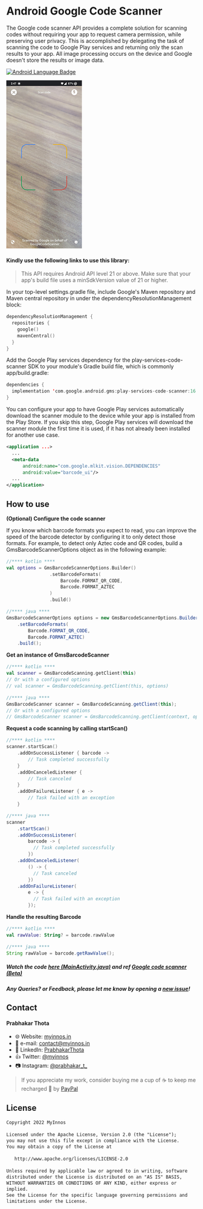 # Android Google Code Scanner
The Google code scanner API provides a complete solution for scanning codes without requiring your app to request camera permission, while preserving user privacy. This is accomplished by delegating the task of scanning the code to Google Play services and returning only the scan results to your app. All image processing occurs on the device and Google doesn't store the results or image data.

<a href="#"><img alt="Android Language Badge" src="https://badgen.net/badge/OS/Android?icon=https://raw.githubusercontent.com/androiddevnotes/awesome-jetpack-compose-android-apps/master/assets/android.svg&color=3ddc84"/></a>

 ![Android-Google Code Scanner - Example](https://raw.githubusercontent.com/myinnos/Android-Google-Code-Scanner/main/photo1652692783_1.jpeg)
  
#### Kindly use the following links to use this library:

> This API requires Android API level 21 or above. Make sure that your app's build file uses a minSdkVersion value of 21 or higher.

In your top-level settings.gradle file, include Google's Maven repository and Maven central repository in under the dependencyResolutionManagement block:

```kotlin
dependencyResolutionManagement {
  repositories {
    google()
    mavenCentral()
  }
}
```
Add the Google Play services dependency for the play-services-code-scanner SDK to your module's Gradle build file, which is commonly app/build.gradle:
```kotlin
dependencies {
  implementation 'com.google.android.gms:play-services-code-scanner:16.0.0'
}
``` 
You can configure your app to have Google Play services automatically download the scanner module to the device while your app is installed from the Play Store. If you skip this step, Google Play services will download the scanner module the first time it is used, if it has not already been installed for another use case.
```xml
<application ...>
  ...
  <meta-data
      android:name="com.google.mlkit.vision.DEPENDENCIES"
      android:value="barcode_ui"/>
  ...
</application>
``` 

How to use
-----
**(Optional) Configure the code scanner**

If you know which barcode formats you expect to read, you can improve the speed of the barcode detector by configuring it to only detect those formats. For example, to detect only Aztec code and QR codes, build a GmsBarcodeScannerOptions object as in the following example:


```kotlin
//**** kotlin ****
val options = GmsBarcodeScannerOptions.Builder()
                .setBarcodeFormats(
                    Barcode.FORMAT_QR_CODE,
                    Barcode.FORMAT_AZTEC
                )
                .build()
```   
```java
//**** java ****
GmsBarcodeScannerOptions options = new GmsBarcodeScannerOptions.Builder()
    .setBarcodeFormats(
        Barcode.FORMAT_QR_CODE,
        Barcode.FORMAT_AZTEC)
    .build();
```

**Get an instance of GmsBarcodeScanner**
```kotlin
//**** kotlin ****
val scanner = GmsBarcodeScanning.getClient(this)
// Or with a configured options
// val scanner = GmsBarcodeScanning.getClient(this, options)
```
```java
//**** java ****
GmsBarcodeScanner scanner = GmsBarcodeScanning.getClient(this);
// Or with a configured options
// GmsBarcodeScanner scanner = GmsBarcodeScanning.getClient(context, options);
```
**Request a code scanning by calling startScan()**
```kotlin
//**** kotlin ****
scanner.startScan()
    .addOnSuccessListener { barcode ->
        // Task completed successfully
    }
    .addOnCanceledListener {
        // Task canceled
    }
    .addOnFailureListener { e ->
        // Task failed with an exception
    }
```
```java
//**** java ****
scanner
    .startScan()
    .addOnSuccessListener(
        barcode -> {
          // Task completed successfully
        })
    .addOnCanceledListener(
        () -> {
          // Task canceled
        })
    .addOnFailureListener(
        e -> {
          // Task failed with an exception
        });
```
**Handle the resulting Barcode**
```kotlin
//**** kotlin ****
val rawValue: String? = barcode.rawValue
```
```java
//**** java ****
String rawValue = barcode.getRawValue();
```
##### Watch the code [here (MainActivity.java)](https://github.com/myinnos/Android-Google-Code-Scanner/blob/main/app/src/main/java/in/myinnos/googlecodescanner/MainActivity.java) and ref [Google code scanner (Beta)](https://developers.google.com/ml-kit/code-scanner)

##### Any Queries? or Feedback, please let me know by opening a [new issue](https://github.com/myinnos/Android-Google-Code-Scanner/issues/new)!

## Contact
#### Prabhakar Thota
* :globe_with_meridians: Website: [myinnos.in](http://www.myinnos.in "Prabhakar Thota")
* :email: e-mail: contact@myinnos.in
* :mag_right: LinkedIn: [PrabhakarThota](https://www.linkedin.com/in/prabhakarthota "Prabhakar Thota on LinkedIn")
* :thumbsup: Twitter: [@myinnos](https://twitter.com/myinnos "Prabhakar Thota on twitter")    
* :camera: Instagram: [@prabhakar_t_](https://www.instagram.com/prabhakar_t_/ "Prabhakar Thota on Instagram")   

> If you appreciate my work, consider buying me a cup of :coffee: to keep me recharged :metal: by [PayPal](https://www.paypal.me/fansfolio)

License
-------

    Copyright 2022 MyInnos

    Licensed under the Apache License, Version 2.0 (the "License");
    you may not use this file except in compliance with the License.
    You may obtain a copy of the License at

       http://www.apache.org/licenses/LICENSE-2.0

    Unless required by applicable law or agreed to in writing, software
    distributed under the License is distributed on an "AS IS" BASIS,
    WITHOUT WARRANTIES OR CONDITIONS OF ANY KIND, either express or implied.
    See the License for the specific language governing permissions and
    limitations under the License.
